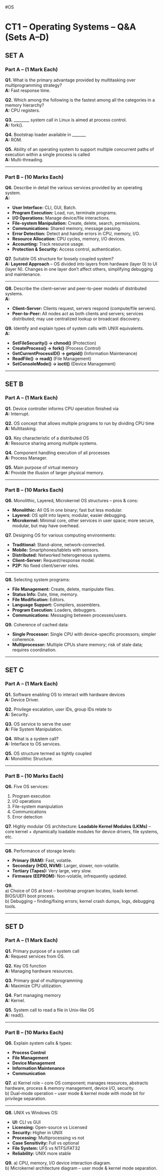 #OS 
# **CT1 – Operating Systems – Q&A (Sets A–D)**

## **SET A**

### **Part A – (1 Mark Each)**

**Q1.** What is the primary advantage provided by multitasking over multiprogramming strategy?  
**A:** Fast response time.

**Q2.** Which among the following is the fastest among all the categories in a memory hierarchy?  
**A:** CPU registers.

**Q3.** ________ system call in Linux is aimed at process control.  
**A:** fork().

**Q4.** Bootstrap loader available in _______  
**A:** ROM.

**Q5.** Ability of an operating system to support multiple concurrent paths of execution within a single process is called  
**A:** Multi-threading.

---

### **Part B – (10 Marks Each)**

**Q6.** Describe in detail the various services provided by an operating system.  
**A:**  
- **User Interface:** CLI, GUI, Batch.  
- **Program Execution:** Load, run, terminate programs.  
- **I/O Operations:** Manage device/file interactions.  
- **File-system Manipulation:** Create, delete, search, permissions.  
- **Communications:** Shared memory, message passing.  
- **Error Detection:** Detect and handle errors in CPU, memory, I/O.  
- **Resource Allocation:** CPU cycles, memory, I/O devices.  
- **Accounting:** Track resource usage.  
- **Protection & Security:** Access control, authentication.

**Q7.** Suitable OS structure for loosely coupled system?  
**A:** **Layered Approach** – OS divided into layers from hardware (layer 0) to UI (layer N). Changes in one layer don’t affect others, simplifying debugging and maintenance.

---

**Q8.** Describe the client–server and peer-to-peer models of distributed systems.  
**A:**  
- **Client–Server:** Clients request, servers respond (compute/file servers).  
- **Peer-to-Peer:** All nodes act as both clients and servers; services distributed; may use centralized lookup or broadcast discovery.

**Q9.** Identify and explain types of system calls with UNIX equivalents.  
**A:**  
- **SetFileSecurity() → chmod()** (Protection)  
- **CreateProcess() → fork()** (Process Control)  
- **GetCurrentProcessID() → getpid()** (Information Maintenance)  
- **ReadFile() → read()** (File Management)  
- **SetConsoleMode() → ioctl()** (Device Management)

---

## **SET B**

### **Part A – (1 Mark Each)**

**Q1.** Device controller informs CPU operation finished via  
**A:** Interrupt.

**Q2.** OS concept that allows multiple programs to run by dividing CPU time  
**A:** Multitasking.

**Q3.** Key characteristic of a distributed OS  
**A:** Resource sharing among multiple systems.

**Q4.** Component handling execution of all processes  
**A:** Process Manager.

**Q5.** Main purpose of virtual memory  
**A:** Provide the illusion of larger physical memory.

---

### **Part B – (10 Marks Each)**

**Q6.** Monolithic, Layered, Microkernel OS structures – pros & cons:  
- **Monolithic:** All OS in one binary; fast but less modular.  
- **Layered:** OS split into layers; modular, easier debugging.  
- **Microkernel:** Minimal core, other services in user space; more secure, modular, but may have overhead.

**Q7.** Designing OS for various computing environments:  
- **Traditional:** Stand-alone, network-connected.  
- **Mobile:** Smartphones/tablets with sensors.  
- **Distributed:** Networked heterogeneous systems.  
- **Client–Server:** Request/response model.  
- **P2P:** No fixed client/server roles.

---

**Q8.** Selecting system programs:  
- **File Management:** Create, delete, manipulate files.  
- **Status Info:** Date, time, memory.  
- **File Modification:** Editors.  
- **Language Support:** Compilers, assemblers.  
- **Program Execution:** Loaders, debuggers.  
- **Communications:** Messaging between processes/users.

**Q9.** Coherence of cached data:  
- **Single Processor:** Single CPU with device-specific processors; simpler coherence.  
- **Multiprocessor:** Multiple CPUs share memory; risk of stale data; requires coordination.

---

## **SET C**

### **Part A – (1 Mark Each)**

**Q1.** Software enabling OS to interact with hardware devices  
**A:** Device Driver.

**Q2.** Privilege escalation, user IDs, group IDs relate to  
**A:** Security.

**Q3.** OS service to serve the user  
**A:** File System Manipulation.

**Q4.** What is a system call?  
**A:** Interface to OS services.

**Q5.** OS structure termed as tightly coupled  
**A:** Monolithic Structure.

---

### **Part B – (10 Marks Each)**

**Q6.** Five OS services:  
1. Program execution  
2. I/O operations  
3. File-system manipulation  
4. Communications  
5. Error detection

**Q7.** Highly modular OS architecture: **Loadable Kernel Modules (LKMs)** – core kernel + dynamically loadable modules for device drivers, file systems, etc.

---

**Q8.** Performance of storage levels:  
- **Primary (RAM):** Fast, volatile.  
- **Secondary (HDD, NVM):** Larger, slower, non-volatile.  
- **Tertiary (Tapes):** Very large, very slow.  
- **Firmware (EEPROM):** Non-volatile, infrequently updated.

**Q9.**  
a) Choice of OS at boot – bootstrap program locates, loads kernel. BIOS/UEFI boot process.  
b) Debugging – finding/fixing errors; kernel crash dumps, logs, debugging tools.

---

## **SET D**

### **Part A – (1 Mark Each)**

**Q1.** Primary purpose of a system call  
**A:** Request services from OS.

**Q2.** Key OS function  
**A:** Managing hardware resources.

**Q3.** Primary goal of multiprogramming  
**A:** Maximize CPU utilization.

**Q4.** Part managing memory  
**A:** Kernel.

**Q5.** System call to read a file in Unix-like OS  
**A:** read().

---

### **Part B – (10 Marks Each)**

**Q6.** Explain system calls & types:  
- **Process Control**  
- **File Management**  
- **Device Management**  
- **Information Maintenance**  
- **Communication**

**Q7.** a) Kernel role – core OS component; manages resources, abstracts hardware, process & memory management, device I/O, security.  
b) Dual-mode operation – user mode & kernel mode with mode bit for privilege separation.

---

**Q8.** UNIX vs Windows OS:  
- **UI:** CLI vs GUI  
- **Licensing:** Open-source vs Licensed  
- **Security:** Higher in UNIX  
- **Processing:** Multiprocessing vs not  
- **Case Sensitivity:** Full vs optional  
- **File System:** UFS vs NTFS/FAT32  
- **Reliability:** UNIX more stable

**Q9.** a) CPU, memory, I/O device interaction diagram.  
b) Microkernel architecture diagram – user mode & kernel mode separation.
